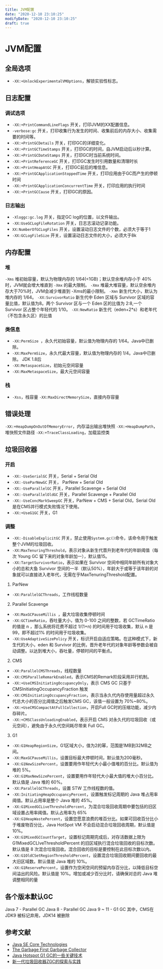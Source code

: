```yaml
---
title: JVM配置
date: "2020-12-10 23:10:25"
modifyDate: "2020-12-10 23:10:25"
draft: true
---
```


# JVM配置

## 全局选项

- `-XX:+UnlockExperimentalVMOptions`，解锁实验性标志。

## 日志配置

### 调试选项

- `-XX:+PrintCommandLineFlags` 开关，打印JVM的XX配置信息。
- `-verbose:gc` 开关，打印收集行为发生的时间、收集前后的内存大小、收集需要的时间等。
- `-XX:+PrintGCDetails` 开关，打印GC的详细变化。
- `-XX:+PrintGCTimeStamps` 开关，打印GC的时间，自JVM启动后以秒计算。
- `-XX:+PrintGCDateStamps` 开关，打印GC时当前系统时间。
- `-XX:+PrintReferenceGC` 开关，打印GC发生时引用数量和清理时长
- `-XX:+PrintHeapAtGC` 开关，打印GC前后的堆信息。
- `-XX:+PrintGCApplicationStoppedTime` 开关，打印应用由于GC而产生的停顿时间
- `-XX:+PrintGCApplicationConcurrentTime` 开关，打印应用的执行时间
- `-XX:+PrintGCCause` 开关，打印GC的原因。

### 日志输出

- `-Xloggc:gc.log` 开关，指定GC log的位置，以文件输出。
- `-XX:UseGCLogFileRotation` 开关，日志志滚动记录功能。
- `XX:NumberOfGCLogFiles` 开关，设置滚动日志文件的个数，必须大于等于1
- `-XX:GCLogFileSize` 开关，设置滚动日志文件的大小，必须大于8k

## 内存配置

### 堆

`-Xms` 堆初始容量，默认为物理内存的 1/64(<1GB)；默认空余堆内存小于 40% 时，JVM就会增大堆直到 `-Xmx` 的最大限制。
`-Xmx` 堆最大堆容量，默认空余堆内存大于70%时，JVM会减少堆直到 -Xms的最小限制。
`-Xmn` 新生代大小，默认为堆内存的 1/64。
`-XX:SurvivorRatio` 新生代中 Eden 区域与 Survivor 区域的容量比值，默认值为8。两个 Survivor 区与一个 Eden 区的比值为 2:8,一个 Survivor 区占整个年轻代的 1/10。
`-XX:NewRatio` 新生代（eden+2*s）和老年代（不包含永久区）的比值


### 类信息

- `-XX:PermSize `，永久代初始容量，默认值为物理内存的 1/64。Java中已删除。
- `-XX:MaxPermSize`，永久代最大容量，默认值为物理内存的 1/4。Java中已删除。
JDK 1.8后
- `-XX:MetaspaceSize`，初始元空间容量
- `-XX:MaxMetaspaceSize`，最大元空间容量

### 栈

- `-Xss`，栈容量
`-XX:MaxDirectMemorySize`，直接内存容量

## 错误处理

`-XX:+HeapDumpOnOutOfMemoryError`，内存溢出输出堆快照
`-XX:+HeapDumpPath`，堆快照文件路径
`-XX:+TraceClassLoading`，加载监控类

## 垃圾回收器

### 开启

- `-XX:-UseSerialGC` 开关，Serial + Serial Old
- `-XX:-UseParNewGC` 开关， ParNew + Serial Old
- `-XX:-UseParallelGC` 开关，Parallel Scavenge + Serial Old
- `-XX:-UseParallelOldGC` 开关，Parallel Scavenge + Parallel Old
- `-XX:-UseConcMarkSweepGC` 开关，ParNew + CMS + Serial Old，Serial Old是在CMS并行模式失败情况下使用。
- `-XX:+UseG1GC` 开关，G1

### 调整

- `-XX:-DisableExplicitGC` 开关，禁止使用`System.gc()`命令，该命令用于触发整个JVM的垃圾回收。
- `-XX:MaxTenuringThreshold`，表示对象从新生代晋升到老年代的年龄阈值（每次 Young GC 留下来的对象年龄加一），默认值15。
- `-XX:TargetSurvivorRatio`，表示如果在 Survivor 空间中相同年龄所有对象大小的总和大鱼 Survivor 空间的一半（默认50%），年龄大于或等于该年龄的对象就可以直接进入老年代，无需在乎MaxTenuringThreshold配置。

1. ParNew

- `-XX:ParallelGCThreads`，工作线程数量

2. Parallel Scavenge

- `-XX:MaxGCPauseMillis `，最大垃圾收集停顿时间
- `-XX:GCTimeRatio`，吞吐量大小，值为 0-100 之间的整数，若 GCTimeRatio 的值是 n ，那么系统将花费不超过 1/(1+n) 的时间用于垃圾收集，默认 n 是99，即不超过1% 的时间用于垃圾收集。
- `-XX:UseAdaptiveSizePolicy` 开关，标识开启自适应策略。在这种模式下，新生代的大小，eden 和 Survivor 的比例，晋升老年代的对象年龄等参数会被自动调整。以达到堆大小，吞吐量，停顿时间的平衡点。

2. CMS

- `-XX:ParallelCMSThreads`，线程数量
- `-XX:CMSParalleRemarkEnabled`，表示CMS的Remark阶段采用并行机制。
- `-XX:+UseCMSInitiatingOccupancyOnly`，表示 CMS GC 只基于 CMSInitiatingOccupancyFraction 触发
- `-XX:CMSInitiatingOccupancyFraction`，表示当永久代内存使用量超过永久代总大小的百分比阈值之后触发CMS GC，该值一般设置为 70%~80%。
- `-XX:+UseCMSCompactAtFullCollection`，开启Full GC时的压缩功能，减少内存碎片。
- `-XX:+CMSClassUnloadingEnabled`，表示开启 CMS 对永久代的垃圾回收（或元空间），避免由于永久代空间耗尽带来 Full GC。

3. G1

- `-XX:G1HeapRegionSize`，G1区域大小，值为2的幂，范围是1MB到32MB之间。
- `-XX:MaxGCPauseMillis`，设置目标最大停顿时间，默认值为200毫秒。
- `-XX:G1NewSizePercent`，设置要用作年轻代大小最小值堆的百分比。默认值为堆的 5%。
- `-XX:G1MaxNewSizePercent`，设置要用作年轻代大小最大值的堆大小百分比。默认值是 Java 堆的 60%。
- `-XX:ParallelGCThreads`，设置 STW 工作线程数的值。
- `-XX:InitiatingHeapOccupancyPercent`，设置触发标记周期的 Java 堆占用率阈值。默认占用率是整个 Java 堆的 45%。
- `-XX:G1MixedGCLiveThresholdPercent`，为混合垃圾回收周期中要包括的旧区域设置占用率阈值。默认占用率为 65%
- `-XX:G1HeapWastePercent`，设置您愿意浪费的堆百分比。如果可回收百分比小于堆废物百分比，Java HotSpot VM 不会启动混合垃圾回收周期，默认值是 10%。
- `-XX:G1MixedGCCountTarget`，设置标记周期完成后，对存活数据上限为 G1MixedGCLIveThresholdPercent 的旧区域执行混合垃圾回收的目标次数。默认值是 8 次混合垃圾回收。混合回收的目标是要控制在此目标次数以内。
- `-XX:G1OldCSetRegionThresholdPercent`，设置混合垃圾回收期间要回收的最大旧区域数。默认值是 Java 堆的 10%。
- `-XX:G1ReservePercent`，设置作为空闲空间的预留内存百分比，以降低目标空间溢出的风险。默认值是 10%。增加或减少百分比时，请确保对总的 Java 堆调整相同的量

## 各个版本默认GC

Java 7 - Parallel GC
Java 8 - Parallel GC
Java 9 ~ 11 - G1 GC
其中，CMS在 JDK9 被标记弃用，JDK14 被删除

## 参考文献

- [Java SE Core Technologies](https://www.oracle.com/java/technologies/javase/javase-core-technologies-apis.html)
- [The Garbage First Garbage Collector](https://www.oracle.com/java/technologies/javase/hotspot-garbage-collection.html)
- [Java Hotspot G1 GC的一些关键技术](https://tech.meituan.com/2016/09/23/g1.html)
- [新一代垃圾回收器ZGC的探索与实践](https://tech.meituan.com/2020/08/06/new-zgc-practice-in-meituan.html)
